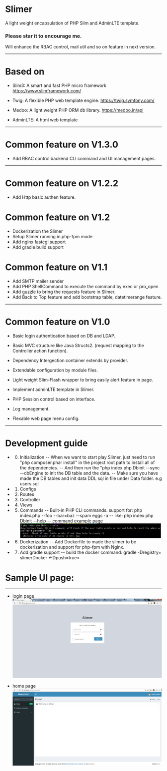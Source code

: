 # Slimer
A light weight encapsulation of PHP Slim and AdminLTE template.

<H3>Please star it to encourage me.</h3>

Will enhance the RBAC control, mail util and so on feature in next version.

----------
# Based on
- Slim3: A smart and fast PHP micro framework https://www.slimframework.com/

- Twig: A flexible PHP web template engine. https://twig.symfony.com/

- Medoo: A light weight PHP ORM db library. https://medoo.in/api

- AdminLTE: A html web template

----------
# Common feature on V1.3.0
- Add RBAC control backend CLI command and UI management pages.

----------
# Common feature on V1.2.2
- Add Http basic authen feature.

# Common feature on V1.2

- Dockerization the Slimer
- Setup Slimer running in php-fpm mode
- Add nginx fastcgi support
- Add gradle build support


# Common feature on V1.1
- Add SMTP mailer sender
- Add PHP ShellCommand to execute the command by exec or pro_open
- Add guzzle to bring the requests feature in Slimer.
- Add Back to Top feature and add bootstrap table, datetimerange feature.

----------

# Common feature on V1.0
- Basic login authentication based on DB and LDAP.

- Basic MVC structure like Java Structs2. (request mapping to the Controller action function).

- Dependency Intergection container extends by provider. 

- Extendable configuration by module files.

- Light weight Slim-Flash wrapper to bring easily alert feature in page.

- Implement adminLTE template in Slimer.

- PHP Session control based on interface.

- Log management.

- Flexable web page menu config.

----------

# Development guide

- 0. Initialization
  -- When we want to start play Slimer, just need to run "php composer.phar install" in the project root path to install all of the dependencies.
  -- And then run the "php index.php Dbinit --sync --dbEngine <your own db engine name in the cofig> to init the DB table and the data.
  -- Make sure you have made the DB tables and init data DDL sql in file under Data folder.  e.g  users.sql

- 1. Configs

- 2. Routes

- 3. Controller

- 4. Views

- 5. Commands
  -- Built-in PHP CLI commands.  support for:  php index.php <command name> --foo --bar=baz --spam eggs  -a
  -- like:  php index.php Dbinit --help
  -- command example page
  ![command example page](https://github.com/cw1427/Slimer/blob/master/app/Static/img/cmd.png)
  
- 6. Dockerization 
  -- Add Dockerfile to made the slimer to be dockerization and support for php-fpm with Nginx.
  
- 7. Add gradle support
  -- build the docker command:  gradle -Dregistry=<your local docker registry> slimerDocker <-Dpush=true>





# Sample UI page:

----------

- login page
![Slimer login page](https://github.com/cw1427/Slimer/blob/master/app/Static/img/login.png)


- home page
![Slimer home page](https://github.com/cw1427/Slimer/blob/master/app/Static/img/admin.png)